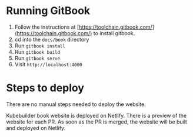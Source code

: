 # Running GitBook

1. Follow the instructions at [https://toolchain.gitbook.com/](https://toolchain.gitbook.com/) to
  install gitbook.
1. cd into the `docs/book` directory
1. Run `gitbook install`
1. Run `gitbook build`
1. Run `gitbook serve`
1. Visit `http://localhost:4000`

# Steps to deploy

There are no manual steps needed to deploy the website.

Kubebuilder book website is deployed on Netlify.
There is a preview of the website for each PR.
As soon as the PR is merged, the website will be built and deployed on Netlify.
